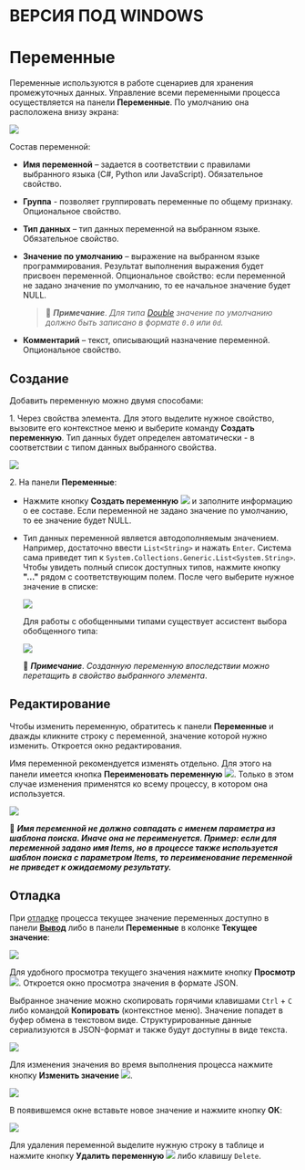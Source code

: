 # ВЕРСИЯ ПОД WINDOWS

# Переменные

Переменные используются в работе сценариев для хранения промежуточных данных. Управление всеми переменными процесса осуществляется на панели **Переменные**. По умолчанию она расположена внизу экрана:

![](../resources/process/0-168.png)

Состав переменной:

* **Имя переменной** – задается в соответствии с правилами выбранного языка (C#, Python или JavaScript). Обязательное свойство.
* **Группа** - позволяет группировать переменные по общему признаку. Опциональное свойство.
* **Тип данных** – тип данных переменной на выбранном языке. Обязательное свойство.
* **Значение по умолчанию** – выражение на выбранном языке программирования. Результат выполнения выражения будет присвоен переменной. Опциональное свойство: если переменной не задано значение по умолчанию, то ее начальное значение будет NULL.

  > :large_blue_diamond: ***Примечание***. *Для типа [Double](https://learn.microsoft.com/en-us/dotnet/csharp/language-reference/builtin-types/floating-point-numeric-types) значение по умолчанию должно быть записано в формате `0.0` или `0d`.*

* **Комментарий** – текст, описывающий назначение переменной. Опциональное свойство.

## Создание

Добавить переменную можно двумя способами:

1\. Через свойства элемента. Для этого выделите нужное свойство, вызовите его контекстное меню и выберите команду **Создать переменную**. Тип данных будет определен автоматически - в соответствии с типом данных выбранного свойства.

![](../resources/process/image-368.png)


2\. На панели **Переменные**:
* Нажмите кнопку **Создать переменную** ![](../resources/process/1-141.png) и заполните информацию о ее составе. Если переменной не задано значение по умолчанию, то ее значение будет NULL.

* Тип данных переменной является автодополняемым значением. Например, достаточно ввести `List<String>` и нажать `Enter`. Система сама приведет тип к `System.Collections.Generic.List<System.String>`. Чтобы увидеть полный список доступных типов, нажмите кнопку **"…"** рядом с соответствующим полем. После чего выберите нужное значение в списке:

  ![](../resources/process/3-8.png)

  Для работы с обобщенными типами существует ассистент выбора обобщенного типа:

  ![](../resources/process/4-9.png)

  :large_blue_diamond: ***Примечание***. *Созданную переменную впоследствии можно перетащить в свойство выбранного элемента*.


## Редактирование
Чтобы изменить переменную, обратитесь к панели **Переменные** и дважды кликните строку с переменной, значение которой нужно изменить. Откроется окно редактирования.

Имя переменной рекомендуется изменять отдельно. Для этого на панели имеется кнопка **Переименовать переменную** ![](../resources/process/переименовать-переменную.png). Только в этом случае изменения применятся ко всему процессу, в котором она используется.

![](../resources/process/окно-переименования-переменной.png)

:small_orange_diamond: ***Имя переменной не должно совпадать с именем параметра из шаблона поиска. Иначе она не переименуется. Пример: если для переменной задано имя Items, но в процессе также используется шаблон поиска с параметром Items, то переименование переменной не приведет к ожидаемому результату.***


## Отладка

При [отладке](https://docs.primo-rpa.ru/primo-rpa/primo-studio/process/debug) процесса текущее значение переменных доступно в панели [**Вывод**](https://docs.primo-rpa.ru/primo-rpa/primo-studio/process/debug#panel-vyvod) либо в панели **Переменные** в колонке **Текущее значение**:

![](../resources/process/001-4.png)

Для удобного просмотра текущего значения нажмите кнопку **Просмотр** ![](../resources/process/viewvariable.png). Откроется окно просмотра значения в формате JSON.

Выбранное значение можно скопировать горячими клавишами `Ctrl` + `C` либо командой **Копировать** (контекстное меню). Значение попадет в буфер обмена в текстовом виде. Структурированные данные сериализуются в JSON-формат и также будут доступны в виде текста.

![](../resources/process/001-6.png)

Для изменения значения во время выполнения процесса нажмите кнопку **Изменить значение** ![](../resources/process/changevariable.png).

![](../resources/process/image-607.png)

В появившемся окне вставьте новое значение и нажмите кнопку **ОК**:

![](../resources/process/image-454.png)

Для удаления переменной выделите нужную строку в таблице и нажмите кнопку **Удалить переменную** ![](../resources/process/13-1-1-2-1-1-2-2.png) либо клавишу `Delete`.
